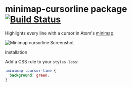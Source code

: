 # minimap-cursorline package [![Build Status](https://travis-ci.org/atom-minimap/minimap-cursorline.svg?branch=master)](https://travis-ci.org/atom-minimap/minimap-cursorline)

Highlights every line with a cursor in Atom's [minimap](https://atom.io/packages/minimap).

![Minimap cursorline Screenshot](https://github.com/atom-minimap/minimap-cursorline/blob/master/screenshot.gif?raw=true)

Installation

Add a CSS rule to your `styles.less`:

```css
.minimap .cursor-line {
  background: green;
}
```

